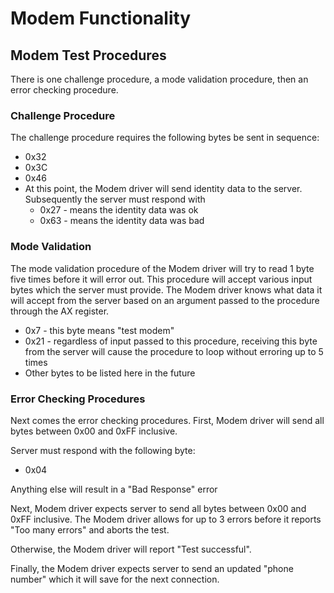 # Modem Functionality

## Modem Test Procedures
There is one challenge procedure, a mode validation procedure, then an error checking procedure.

### Challenge Procedure
The challenge procedure requires the following bytes be sent in sequence:
* 0x32
* 0x3C
* 0x46
* At this point, the Modem driver will send identity data to the server. Subsequently the server must respond with
  * 0x27 - means the identity data was ok
  * 0x63 - means the identity data was bad

### Mode Validation

The mode validation procedure of the Modem driver will try to read 1 byte five times before it will error out. 
This procedure will accept various input bytes which the server must provide. 
The Modem driver knows what data it will accept from the server based on an argument passed to the procedure through the AX register.
* 0x7 - this byte means "test modem"
* 0x21 - regardless of input passed to this procedure, receiving this byte from the server will cause the procedure to loop without erroring up to 5 times
* Other bytes to be listed here in the future 

### Error Checking Procedures
Next comes the error checking procedures.
First, Modem driver will send all bytes between 0x00 and 0xFF inclusive.

Server must respond with the following byte:
* 0x04

Anything else will result in a "Bad Response" error

Next, Modem driver expects server to send all bytes between 0x00 and 0xFF inclusive. The Modem driver allows for up to 3 errors before it reports "Too many errors" and aborts the test.

Otherwise, the Modem driver will report "Test successful".

Finally, the Modem driver expects server to send an updated "phone number" which it will save for the next connection.
